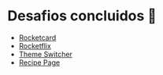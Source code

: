# Desafios concluidos 🚀

* [Rocketcard](https://saymondamasio.github.io/discover-challenges/rocketcard/index.html)
* [Rocketflix](https://saymondamasio.github.io/discover-challenges/rocketflix/index.html)
* [Theme Switcher](https://saymondamasio.github.io/discover-challenges/theme-switcher/index.html)
* [Recipe Page](https://saymondamasio.github.io/discover-challenges/recipe-page/index.html)
